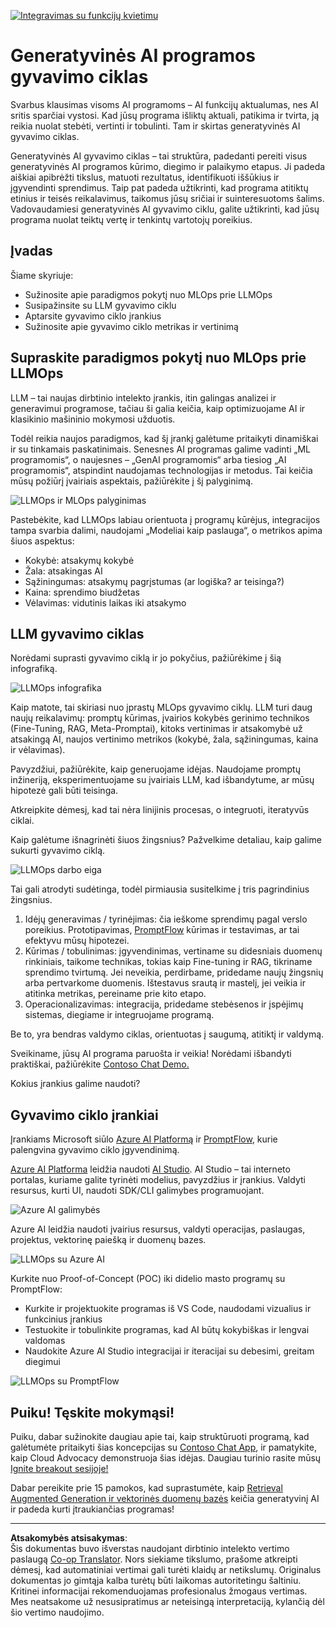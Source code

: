 <!--
CO_OP_TRANSLATOR_METADATA:
{
  "original_hash": "27a5347a5022d5ef0a72ab029b03526a",
  "translation_date": "2025-08-25T12:41:07+00:00",
  "source_file": "14-the-generative-ai-application-lifecycle/README.md",
  "language_code": "lt"
}
-->
[![Integravimas su funkcijų kvietimu](../../../translated_images/14-lesson-banner.066d74a31727ac121eeac06376a068a397d8e335281e63ce94130d11f516e46b.lt.png)](https://aka.ms/gen-ai-lesson14-gh?WT.mc_id=academic-105485-koreyst)

# Generatyvinės AI programos gyvavimo ciklas

Svarbus klausimas visoms AI programoms – AI funkcijų aktualumas, nes AI sritis sparčiai vystosi. Kad jūsų programa išliktų aktuali, patikima ir tvirta, ją reikia nuolat stebėti, vertinti ir tobulinti. Tam ir skirtas generatyvinės AI gyvavimo ciklas.

Generatyvinės AI gyvavimo ciklas – tai struktūra, padedanti pereiti visus generatyvinės AI programos kūrimo, diegimo ir palaikymo etapus. Ji padeda aiškiai apibrėžti tikslus, matuoti rezultatus, identifikuoti iššūkius ir įgyvendinti sprendimus. Taip pat padeda užtikrinti, kad programa atitiktų etinius ir teisės reikalavimus, taikomus jūsų sričiai ir suinteresuotoms šalims. Vadovaudamiesi generatyvinės AI gyvavimo ciklu, galite užtikrinti, kad jūsų programa nuolat teiktų vertę ir tenkintų vartotojų poreikius.

## Įvadas

Šiame skyriuje:

- Sužinosite apie paradigmos pokytį nuo MLOps prie LLMOps
- Susipažinsite su LLM gyvavimo ciklu
- Aptarsite gyvavimo ciklo įrankius
- Sužinosite apie gyvavimo ciklo metrikas ir vertinimą

## Supraskite paradigmos pokytį nuo MLOps prie LLMOps

LLM – tai naujas dirbtinio intelekto įrankis, itin galingas analizei ir generavimui programose, tačiau ši galia keičia, kaip optimizuojame AI ir klasikinio mašininio mokymosi užduotis.

Todėl reikia naujos paradigmos, kad šį įrankį galėtume pritaikyti dinamiškai ir su tinkamais paskatinimais. Senesnes AI programas galime vadinti „ML programomis“, o naujesnes – „GenAI programomis“ arba tiesiog „AI programomis“, atspindint naudojamas technologijas ir metodus. Tai keičia mūsų požiūrį įvairiais aspektais, pažiūrėkite į šį palyginimą.

![LLMOps ir MLOps palyginimas](../../../translated_images/01-llmops-shift.29bc933cb3bb0080a562e1655c0c719b71a72c3be6252d5c564b7f598987e602.lt.png)

Pastebėkite, kad LLMOps labiau orientuota į programų kūrėjus, integracijos tampa svarbia dalimi, naudojami „Modeliai kaip paslauga“, o metrikos apima šiuos aspektus:

- Kokybė: atsakymų kokybė
- Žala: atsakingas AI
- Sąžiningumas: atsakymų pagrįstumas (ar logiška? ar teisinga?)
- Kaina: sprendimo biudžetas
- Vėlavimas: vidutinis laikas iki atsakymo

## LLM gyvavimo ciklas

Norėdami suprasti gyvavimo ciklą ir jo pokyčius, pažiūrėkime į šią infografiką.

![LLMOps infografika](../../../translated_images/02-llmops.70a942ead05a7645db740f68727d90160cb438ab71f0fb20548bc7fe5cad83ff.lt.png)

Kaip matote, tai skiriasi nuo įprastų MLOps gyvavimo ciklų. LLM turi daug naujų reikalavimų: promptų kūrimas, įvairios kokybės gerinimo technikos (Fine-Tuning, RAG, Meta-Promptai), kitoks vertinimas ir atsakomybė už atsakingą AI, naujos vertinimo metrikos (kokybė, žala, sąžiningumas, kaina ir vėlavimas).

Pavyzdžiui, pažiūrėkite, kaip generuojame idėjas. Naudojame promptų inžineriją, eksperimentuojame su įvairiais LLM, kad išbandytume, ar mūsų hipotezė gali būti teisinga.

Atkreipkite dėmesį, kad tai nėra linijinis procesas, o integruoti, iteratyvūs ciklai.

Kaip galėtume išnagrinėti šiuos žingsnius? Pažvelkime detaliau, kaip galime sukurti gyvavimo ciklą.

![LLMOps darbo eiga](../../../translated_images/03-llm-stage-flows.3a1e1c401235a6cfa886ed6ba04aa52a096a545e1bc44fa54d7d5983a7201892.lt.png)

Tai gali atrodyti sudėtinga, todėl pirmiausia susitelkime į tris pagrindinius žingsnius.

1. Idėjų generavimas / tyrinėjimas: čia ieškome sprendimų pagal verslo poreikius. Prototipavimas, [PromptFlow](https://microsoft.github.io/promptflow/index.html?WT.mc_id=academic-105485-koreyst) kūrimas ir testavimas, ar tai efektyvu mūsų hipotezei.
1. Kūrimas / tobulinimas: įgyvendinimas, vertiname su didesniais duomenų rinkiniais, taikome technikas, tokias kaip Fine-tuning ir RAG, tikriname sprendimo tvirtumą. Jei neveikia, perdirbame, pridedame naujų žingsnių arba pertvarkome duomenis. Ištestavus srautą ir mastelį, jei veikia ir atitinka metrikas, pereiname prie kito etapo.
1. Operacionalizavimas: integracija, pridedame stebėsenos ir įspėjimų sistemas, diegiame ir integruojame programą.

Be to, yra bendras valdymo ciklas, orientuotas į saugumą, atitiktį ir valdymą.

Sveikiname, jūsų AI programa paruošta ir veikia! Norėdami išbandyti praktiškai, pažiūrėkite [Contoso Chat Demo.](https://nitya.github.io/contoso-chat/?WT.mc_id=academic-105485-koreys)

Kokius įrankius galime naudoti?

## Gyvavimo ciklo įrankiai

Įrankiams Microsoft siūlo [Azure AI Platformą](https://azure.microsoft.com/solutions/ai/?WT.mc_id=academic-105485-koreys) ir [PromptFlow](https://microsoft.github.io/promptflow/index.html?WT.mc_id=academic-105485-koreyst), kurie palengvina gyvavimo ciklo įgyvendinimą.

[Azure AI Platforma](https://azure.microsoft.com/solutions/ai/?WT.mc_id=academic-105485-koreys) leidžia naudoti [AI Studio](https://ai.azure.com/?WT.mc_id=academic-105485-koreys). AI Studio – tai interneto portalas, kuriame galite tyrinėti modelius, pavyzdžius ir įrankius. Valdyti resursus, kurti UI, naudoti SDK/CLI galimybes programuojant.

![Azure AI galimybės](../../../translated_images/04-azure-ai-platform.80203baf03a12fa8b166e194928f057074843d1955177baf0f5b53d50d7b6153.lt.png)

Azure AI leidžia naudoti įvairius resursus, valdyti operacijas, paslaugas, projektus, vektorinę paiešką ir duomenų bazes.

![LLMOps su Azure AI](../../../translated_images/05-llm-azure-ai-prompt.a5ce85cdbb494bdf95420668e3464aae70d8b22275a744254e941dd5e73ae0d2.lt.png)

Kurkite nuo Proof-of-Concept (POC) iki didelio masto programų su PromptFlow:

- Kurkite ir projektuokite programas iš VS Code, naudodami vizualius ir funkcinius įrankius
- Testuokite ir tobulinkite programas, kad AI būtų kokybiškas ir lengvai valdomas
- Naudokite Azure AI Studio integracijai ir iteracijai su debesimi, greitam diegimui

![LLMOps su PromptFlow](../../../translated_images/06-llm-promptflow.a183eba07a3a7fdf4aa74db92a318b8cbbf4a608671f6b166216358d3203d8d4.lt.png)

## Puiku! Tęskite mokymąsi!

Puiku, dabar sužinokite daugiau apie tai, kaip struktūruoti programą, kad galėtumėte pritaikyti šias koncepcijas su [Contoso Chat App](https://nitya.github.io/contoso-chat/?WT.mc_id=academic-105485-koreyst), ir pamatykite, kaip Cloud Advocacy demonstruoja šias idėjas. Daugiau turinio rasite mūsų [Ignite breakout sesijoje!
](https://www.youtube.com/watch?v=DdOylyrTOWg)

Dabar pereikite prie 15 pamokos, kad suprastumėte, kaip [Retrieval Augmented Generation ir vektorinės duomenų bazės](../15-rag-and-vector-databases/README.md?WT.mc_id=academic-105485-koreyst) keičia generatyvinį AI ir padeda kurti įtraukiančias programas!

---

**Atsakomybės atsisakymas**:  
Šis dokumentas buvo išverstas naudojant dirbtinio intelekto vertimo paslaugą [Co-op Translator](https://github.com/Azure/co-op-translator). Nors siekiame tikslumo, prašome atkreipti dėmesį, kad automatiniai vertimai gali turėti klaidų ar netikslumų. Originalus dokumentas jo gimtąja kalba turėtų būti laikomas autoritetingu šaltiniu. Kritinei informacijai rekomenduojamas profesionalus žmogaus vertimas. Mes neatsakome už nesusipratimus ar neteisingą interpretaciją, kylančią dėl šio vertimo naudojimo.
